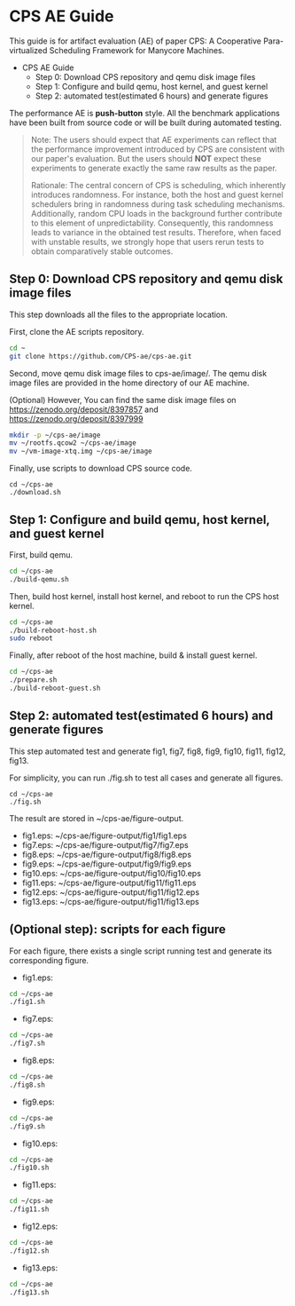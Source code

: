 # CPS AE Guide

This guide is for artifact evaluation (AE) of paper CPS: A Cooperative Para-virtualized Scheduling Framework for Manycore Machines.

<!--ts-->
* CPS AE Guide
    * Step 0: Download CPS repository and qemu disk image files
    * Step 1: Configure and build qemu, host kernel, and guest kernel
    * Step 2: automated test(estimated 6 hours) and generate figures
<!--te-->

The performance AE is **push-button** style. All the benchmark applications have been built from source code or will be built during automated testing. 

> Note: The users should expect that AE experiments can reflect that the performance improvement introduced by CPS are consistent with our paper's evaluation. But the users should **NOT** expect these experiments to generate exactly the same raw results as the paper.
> 
> Rationale: The central concern of CPS is scheduling, which inherently introduces randomness. For instance, both the host and guest kernel schedulers bring in randomness during task scheduling mechanisms. Additionally, random CPU loads in the background further contribute to this element of unpredictability. Consequently, this randomness leads to variance in the obtained test results. Therefore, when faced with unstable results, we strongly hope that users rerun tests to obtain comparatively stable outcomes.

## Step 0: Download CPS repository and qemu disk image files
This step downloads all the files to the appropriate location.


First, clone the AE scripts repository.
```bash
cd ~
git clone https://github.com/CPS-ae/cps-ae.git
```
Second, move qemu disk image files to cps-ae/image/.
The qemu disk image files are provided in the home directory of our AE machine. 

(Optional) However, You can find the same disk image files on https://zenodo.org/deposit/8397857 and https://zenodo.org/deposit/8397999
```bash
mkdir -p ~/cps-ae/image
mv ~/rootfs.qcow2 ~/cps-ae/image
mv ~/vm-image-xtq.img ~/cps-ae/image
```

Finally, use scripts to download CPS source code.
```
cd ~/cps-ae
./download.sh
```

## Step 1: Configure and build qemu, host kernel, and guest kernel
First, build qemu.
```bash
cd ~/cps-ae
./build-qemu.sh
```
Then, build host kernel, install host kernel, and reboot to run the CPS host kernel.
```bash
cd ~/cps-ae
./build-reboot-host.sh
sudo reboot
```
Finally, after reboot of the host machine, build & install guest kernel.
```bash
cd ~/cps-ae
./prepare.sh
./build-reboot-guest.sh
```

## Step 2: automated test(estimated 6 hours) and generate figures
This step automated test and generate fig1, fig7, fig8, fig9, fig10, fig11, fig12, fig13.

For simplicity, you can run ./fig.sh to test all cases and generate all figures.
```
cd ~/cps-ae
./fig.sh
```

The result are stored in ~/cps-ae/figure-output.
* fig1.eps: ~/cps-ae/figure-output/fig1/fig1.eps
* fig7.eps: ~/cps-ae/figure-output/fig7/fig7.eps
* fig8.eps: ~/cps-ae/figure-output/fig8/fig8.eps
* fig9.eps: ~/cps-ae/figure-output/fig9/fig9.eps
* fig10.eps: ~/cps-ae/figure-output/fig10/fig10.eps
* fig11.eps: ~/cps-ae/figure-output/fig11/fig11.eps
* fig12.eps: ~/cps-ae/figure-output/fig11/fig12.eps
* fig13.eps: ~/cps-ae/figure-output/fig11/fig13.eps

## (Optional step): scripts for each figure
For each figure, there exists a single script running test and generate its corresponding figure.
* fig1.eps: 
```bash
cd ~/cps-ae
./fig1.sh
```
* fig7.eps: 
```bash
cd ~/cps-ae
./fig7.sh
```
* fig8.eps: 
```bash
cd ~/cps-ae
./fig8.sh
```
* fig9.eps: 
```bash
cd ~/cps-ae
./fig9.sh
```
* fig10.eps:
```bash
cd ~/cps-ae
./fig10.sh
```
* fig11.eps:
```bash
cd ~/cps-ae
./fig11.sh
```
* fig12.eps:
```bash
cd ~/cps-ae
./fig12.sh
```
* fig13.eps:
```bash
cd ~/cps-ae
./fig13.sh
```

